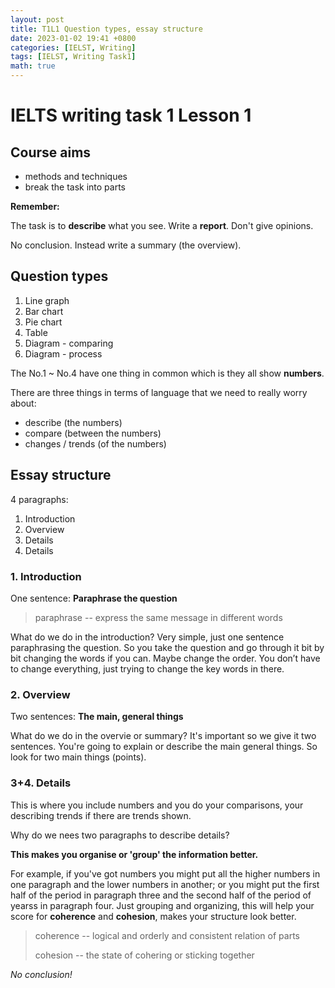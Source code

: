 ```yaml
---
layout: post
title: T1L1 Question types, essay structure
date: 2023-01-02 19:41 +0800
categories: [IELST, Writing]
tags: [IELST, Writing Task1]
math: true
---
```


# IELTS writing task 1 Lesson 1

## Course aims

- methods and techniques
- break the task into parts

**Remember:**

The task is to **describe** what you see. Write a **report**. Don't give opinions.

No conclusion. Instead write a summary (the overview).

## Question types

1. Line graph
2. Bar chart
3. Pie chart
4. Table
5. Diagram - comparing
6. Diagram - process

The No.1 ~ No.4 have one thing in common which is they all show **numbers**.

There are three things in terms of language that we need to really worry about:

- describe (the numbers)
- compare (between the numbers)
- changes / trends (of the numbers)

## Essay structure

4 paragraphs:

1. Introduction
2. Overview
3. Details
4. Details

### 1. Introduction

One sentence: **Paraphrase the question**

> paraphrase -- express the same message in different words

What do we do in the introduction? Very simple, just one sentence paraphrasing the question. So you take the question and go through it bit by bit changing the words if you can. Maybe change the order. You don’t have to change everything, just trying to change the key words in there.

### 2. Overview

Two sentences: **The main, general things**

What do we do in the overvie or summary? It's important so we give it two sentences. You're going to explain or describe the main general things. So look for two main things (points). 

### 3+4. Details

This is where you include numbers and you do your comparisons, your describing trends if there are trends shown.

Why do we nees two paragraphs to describe details?

**This makes you organise or 'group' the information better.**

For example, if you've got numbers you might put all the higher numbers in one paragraph and the lower numbers in another; or you might put the first half of the period in paragraph three and the second half of the period of yearss in paragraph four. Just grouping and organizing, this will help your score for **coherence** and **cohesion**, makes your structure look better.

> coherence --  logical and orderly and consistent relation of parts
>
> cohesion -- the state of cohering or sticking together

*No conclusion!*